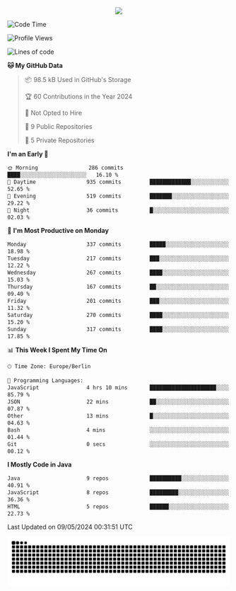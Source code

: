 <p align="center">
</p>
<a href="">
  <p align="center">
    <img align="center" src="https://lanyard.cnrad.dev/api/531896089096486922?borderRadius=30px" />
  </p>
</a>

<!--START_SECTION:waka-->
![Code Time](http://img.shields.io/badge/Code%20Time-856%20hrs%2019%20mins-blue)

![Profile Views](http://img.shields.io/badge/Profile%20Views-12-blue)

![Lines of code](https://img.shields.io/badge/From%20Hello%20World%20I%27ve%20Written-3.9%20million%20lines%20of%20code-blue)

**🐱 My GitHub Data** 

> 📦 98.5 kB Used in GitHub's Storage 
 > 
> 🏆 60 Contributions in the Year 2024
 > 
> 🚫 Not Opted to Hire
 > 
> 📜 9 Public Repositories 
 > 
> 🔑 5 Private Repositories 
 > 
**I'm an Early 🐤** 

```text
🌞 Morning                286 commits         ████░░░░░░░░░░░░░░░░░░░░░   16.10 % 
🌆 Daytime                935 commits         █████████████░░░░░░░░░░░░   52.65 % 
🌃 Evening                519 commits         ███████░░░░░░░░░░░░░░░░░░   29.22 % 
🌙 Night                  36 commits          █░░░░░░░░░░░░░░░░░░░░░░░░   02.03 % 
```
📅 **I'm Most Productive on Monday** 

```text
Monday                   337 commits         █████░░░░░░░░░░░░░░░░░░░░   18.98 % 
Tuesday                  217 commits         ███░░░░░░░░░░░░░░░░░░░░░░   12.22 % 
Wednesday                267 commits         ████░░░░░░░░░░░░░░░░░░░░░   15.03 % 
Thursday                 167 commits         ██░░░░░░░░░░░░░░░░░░░░░░░   09.40 % 
Friday                   201 commits         ███░░░░░░░░░░░░░░░░░░░░░░   11.32 % 
Saturday                 270 commits         ████░░░░░░░░░░░░░░░░░░░░░   15.20 % 
Sunday                   317 commits         ████░░░░░░░░░░░░░░░░░░░░░   17.85 % 
```


📊 **This Week I Spent My Time On** 

```text
🕑︎ Time Zone: Europe/Berlin

💬 Programming Languages: 
JavaScript               4 hrs 10 mins       █████████████████████░░░░   85.79 % 
JSON                     22 mins             ██░░░░░░░░░░░░░░░░░░░░░░░   07.87 % 
Other                    13 mins             █░░░░░░░░░░░░░░░░░░░░░░░░   04.63 % 
Bash                     4 mins              ░░░░░░░░░░░░░░░░░░░░░░░░░   01.44 % 
Git                      0 secs              ░░░░░░░░░░░░░░░░░░░░░░░░░   00.12 % 
```

**I Mostly Code in Java** 

```text
Java                     9 repos             ██████████░░░░░░░░░░░░░░░   40.91 % 
JavaScript               8 repos             █████████░░░░░░░░░░░░░░░░   36.36 % 
HTML                     5 repos             ██████░░░░░░░░░░░░░░░░░░░   22.73 % 
```




 Last Updated on 09/05/2024 00:31:51 UTC
<!--END_SECTION:waka-->
<img alt="github contribution grid snake animation" src="https://raw.githubusercontent.com/vxnsin/vxnsin/output/github-contribution-grid-snake-dark.svg">
